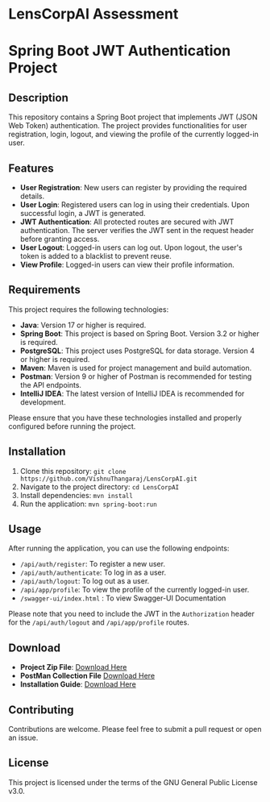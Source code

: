 # LensCorpAI Assessment

# Spring Boot JWT Authentication Project

## Description

This repository contains a Spring Boot project that implements JWT (JSON Web Token) authentication. The project provides functionalities for user registration, login, logout, and viewing the profile of the currently logged-in user.

## Features

- **User Registration**: New users can register by providing the required details.
- **User Login**: Registered users can log in using their credentials. Upon successful login, a JWT is generated.
- **JWT Authentication**: All protected routes are secured with JWT authentication. The server verifies the JWT sent in the request header before granting access.
- **User Logout**: Logged-in users can log out. Upon logout, the user's token is added to a blacklist to prevent reuse.
- **View Profile**: Logged-in users can view their profile information.

## Requirements

This project requires the following technologies:

- **Java**: Version 17 or higher is required.
- **Spring Boot**: This project is based on Spring Boot. Version 3.2 or higher is required.
- **PostgreSQL**: This project uses PostgreSQL for data storage. Version 4 or higher is required.
- **Maven**: Maven is used for project management and build automation.
- **Postman**: Version 9 or higher of Postman is recommended for testing the API endpoints.
- **IntelliJ IDEA**: The latest version of IntelliJ IDEA is recommended for development.

Please ensure that you have these technologies installed and properly configured before running the project.


## Installation

1. Clone this repository: `git clone https://github.com/VishnuThangaraj/LensCorpAI.git`
2. Navigate to the project directory: `cd LensCorpAI`
3. Install dependencies: `mvn install`
4. Run the application: `mvn spring-boot:run`

## Usage

After running the application, you can use the following endpoints:

- `/api/auth/register`: To register a new user.
- `/api/auth/authenticate`: To log in as a user.
- `/api/auth/logout`: To log out as a user.
- `/api/app/profile`: To view the profile of the currently logged-in user.
- `/swagger-ui/index.html` : To view Swagger-UI Documentation

Please note that you need to include the JWT in the `Authorization` header for the `/api/auth/logout` and `/api/app/profile` routes.

## Download

- **Project Zip File**: [Download Here](http)
- **PostMan Collection File** [Download Here](https://drive.google.com/file/d/1RbkJgMm2uI3UVSIjaQfKOiWJ2oGK6Uxc/view?usp=drive_link)
- **Installation Guide**: [Download Here](https://drive.google.com/file/d/1PsDF_-bqyOR7uuX0rvFjqSIneqnuX1os/view?usp=drive_link)

## Contributing

Contributions are welcome. Please feel free to submit a pull request or open an issue.

## License

This project is licensed under the terms of the GNU General Public License v3.0.
